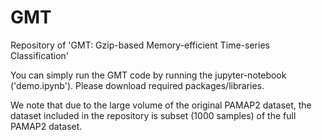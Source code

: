 # GMT
Repository of 'GMT: Gzip-based Memory-efficient Time-series Classification'

You can simply run the GMT code by running the jupyter-notebook ('demo.ipynb'). Please download required packages/libraries.

We note that due to the large volume of the original PAMAP2 dataset, the dataset included in the repository is subset (1000 samples) of the full PAMAP2 dataset.